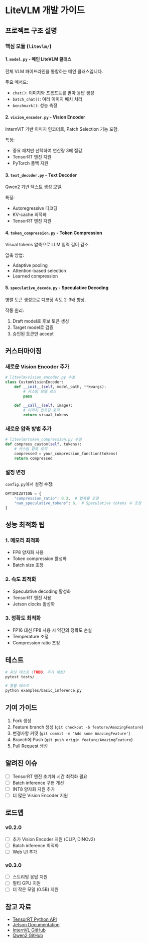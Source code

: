 # LiteVLM 개발 가이드

## 프로젝트 구조 설명

### 핵심 모듈 (`litevlm/`)

#### 1. `model.py` - 메인 LiteVLM 클래스
전체 VLM 파이프라인을 통합하는 메인 클래스입니다.

주요 메서드:
- `chat()`: 이미지와 프롬프트를 받아 응답 생성
- `batch_chat()`: 여러 이미지 배치 처리
- `benchmark()`: 성능 측정

#### 2. `vision_encoder.py` - Vision Encoder
InternViT 기반 이미지 인코더로, Patch Selection 기능 포함.

특징:
- 중요 패치만 선택하여 연산량 3배 절감
- TensorRT 엔진 지원
- PyTorch 폴백 지원

#### 3. `text_decoder.py` - Text Decoder
Qwen2 기반 텍스트 생성 모델.

특징:
- Autoregressive 디코딩
- KV-cache 최적화
- TensorRT 엔진 지원

#### 4. `token_compression.py` - Token Compression
Visual tokens 압축으로 LLM 입력 길이 감소.

압축 방법:
- Adaptive pooling
- Attention-based selection
- Learned compression

#### 5. `speculative_decode.py` - Speculative Decoding
병렬 토큰 생성으로 디코딩 속도 2-3배 향상.

작동 원리:
1. Draft model로 후보 토큰 생성
2. Target model로 검증
3. 승인된 토큰만 accept

## 커스터마이징

### 새로운 Vision Encoder 추가

```python
# litevlm/vision_encoder.py 수정
class CustomVisionEncoder:
    def __init__(self, model_path, **kwargs):
        # 커스텀 모델 로드
        pass
    
    def __call__(self, image):
        # 이미지 인코딩 로직
        return visual_tokens
```

### 새로운 압축 방법 추가

```python
# litevlm/token_compression.py 수정
def compress_custom(self, tokens):
    # 커스텀 압축 로직
    compressed = your_compression_function(tokens)
    return compressed
```

### 설정 변경

`config.py`에서 설정 수정:

```python
OPTIMIZATION = {
    "compression_ratio": 0.3,  # 압축률 조정
    "num_speculative_tokens": 6,  # Speculative tokens 수 조정
}
```

## 성능 최적화 팁

### 1. 메모리 최적화
- FP8 양자화 사용
- Token compression 활성화
- Batch size 조정

### 2. 속도 최적화
- Speculative decoding 활성화
- TensorRT 엔진 사용
- Jetson clocks 활성화

### 3. 정확도 최적화
- FP16 대신 FP8 사용 시 약간의 정확도 손실
- Temperature 조정
- Compression ratio 조정

## 테스트

```bash
# 유닛 테스트 (TODO: 추가 예정)
pytest tests/

# 통합 테스트
python examples/basic_inference.py
```

## 기여 가이드

1. Fork 생성
2. Feature branch 생성 (`git checkout -b feature/AmazingFeature`)
3. 변경사항 커밋 (`git commit -m 'Add some AmazingFeature'`)
4. Branch에 Push (`git push origin feature/AmazingFeature`)
5. Pull Request 생성

## 알려진 이슈

- [ ] TensorRT 엔진 초기화 시간 최적화 필요
- [ ] Batch inference 구현 개선
- [ ] INT8 양자화 지원 추가
- [ ] 더 많은 Vision Encoder 지원

## 로드맵

### v0.2.0
- [ ] 추가 Vision Encoder 지원 (CLIP, DINOv2)
- [ ] Batch inference 최적화
- [ ] Web UI 추가

### v0.3.0
- [ ] 스트리밍 응답 지원
- [ ] 멀티 GPU 지원
- [ ] 더 작은 모델 (0.5B) 지원

## 참고 자료

- [TensorRT Python API](https://docs.nvidia.com/deeplearning/tensorrt/api/python_api/)
- [Jetson Documentation](https://docs.nvidia.com/jetson/)
- [InternVL GitHub](https://github.com/OpenGVLab/InternVL)
- [Qwen2 GitHub](https://github.com/QwenLM/Qwen2)
